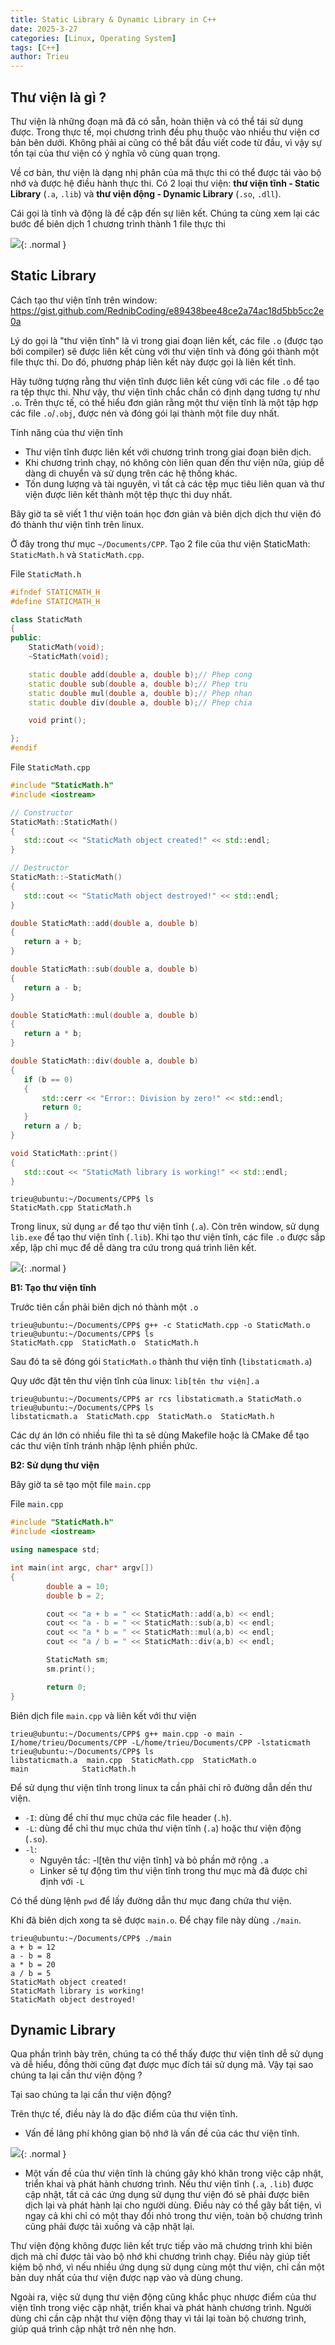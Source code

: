```yaml
---
title: Static Library & Dynamic Library in C++
date: 2025-3-27
categories: [Linux, Operating System]
tags: [C++]
author: Trieu
---
```


## Thư viện là gì ?
Thư viện là những đoạn mã đã có sẵn, hoàn thiện và có thể tái sử dụng được. Trong thực tế, mọi chương trình đều phụ thuộc vào nhiều thư viện cơ bản bên dưới. Không phải ai cũng có thể bắt đầu viết code từ đầu, vì vậy sự tồn tại của thư viện có ý nghĩa vô cùng quan trọng.

Về cơ bản, thư viện là dạng nhị phân của mã thực thi có thể được tải vào bộ nhớ và được hệ điều hành thực thi. Có 2 loại thư viện: **thư viện tĩnh - Static Library**
(`.a`, `.lib`) và **thư viện động - Dynamic Library** (`.so`, `.dll`).

Cái gọi là tĩnh và động là đề cập đến sự liên kết. Chúng ta cùng xem lại các bước để biên dịch 1 chương trình thành 1 file thực thi

![](/assets/articles/2025/Static_Dynamic_Library/2025-3-27-image_1.png){: .normal }

## Static Library
Cách tạo thư viện tĩnh trên window: https://gist.github.com/RednibCoding/e89438bee48ce2a74ac18d5bb5cc2e0a


Lý do gọi là "thư viện tĩnh" là vì trong giai đoạn liên kết, các file `.o` (được tạo bởi compiler) sẽ được liên kết cùng với thư viện tĩnh và đóng gói thành một file thực thi. Do đó, phương pháp liên kết này được gọi là liên kết tĩnh.

Hãy tưởng tượng rằng thư viện tĩnh được liên kết cùng với các file `.o` để tạo ra tệp thực thi. Như vậy, thư viện tĩnh chắc chắn có định dạng tương tự như `.o`. Trên thực tế, có thể hiểu đơn giản rằng một thư viện tĩnh là một tập hợp các file `.o`/`.obj`, được nén và đóng gói lại thành một file duy nhất.

Tính năng của thư viện tĩnh
- Thư viện tĩnh được liên kết với chương trình trong giai đoạn biên dịch.
- Khi chương trình chạy, nó không còn liên quan đến thư viện nữa, giúp dễ dàng di chuyển và sử dụng trên các hệ thống khác.
- Tốn dung lượng và tài nguyên, vì tất cả các tệp mục tiêu liên quan và thư viện được liên kết thành một tệp thực thi duy nhất.

Bây giờ ta sẽ viết 1 thư viện toán học đơn giản và biên dịch dịch thư viện đó đó thành thư viện tĩnh trên linux.

Ở đây trong thư mục `~/Documents/CPP`. Tạo 2 file của thư viện StaticMath: `StaticMath.h` và `StaticMath.cpp`.

File `StaticMath.h`
~~~cpp
#ifndef STATICMATH_H
#define STATICMATH_H

class StaticMath
{
public:
    StaticMath(void);
    ~StaticMath(void);

    static double add(double a, double b);// Phep cong
    static double sub(double a, double b);// Phep tru
    static double mul(double a, double b);// Phep nhan
    static double div(double a, double b);// Phep chia

    void print();

};
#endif
~~~

 File `StaticMath.cpp`
 ~~~cpp
#include "StaticMath.h"
#include <iostream>

// Constructor
StaticMath::StaticMath()
{
	std::cout << "StaticMath object created!" << std::endl;
}

// Destructor
StaticMath::~StaticMath()
{
	std::cout << "StaticMath object destroyed!" << std::endl;
}

double StaticMath::add(double a, double b)
{
	return a + b;
}

double StaticMath::sub(double a, double b)
{
	return a - b;
}

double StaticMath::mul(double a, double b)
{
	return a * b;
}

double StaticMath::div(double a, double b)
{
	if (b == 0)
	{
		std::cerr << "Error:: Division by zero!" << std::endl;
		return 0;
	}
	return a / b;
}

void StaticMath::print()
{
	std::cout << "StaticMath library is working!" << std::endl;
}
~~~
~~~shell
trieu@ubuntu:~/Documents/CPP$ ls
StaticMath.cpp StaticMath.h
~~~

Trong linux, sử dụng `ar` để tạo thư viện tĩnh (`.a`). Còn trên window, sử dụng `lib.exe` để tạo thư viện tĩnh (`.lib`). Khi tạo thư viện tĩnh, các file `.o` được sắp xếp, lập chỉ mục để dễ dàng tra cứu trong quá trình liên kết.

![](/assets/articles/2025/Static_Dynamic_Library/2025-3-27-image_2.png){: .normal }

**B1: Tạo thư viện tĩnh**

Trước tiên cần phải biên dịch nó thành một `.o`
~~~shell
trieu@ubuntu:~/Documents/CPP$ g++ -c StaticMath.cpp -o StaticMath.o
trieu@ubuntu:~/Documents/CPP$ ls
StaticMath.cpp  StaticMath.o  StaticMath.h
~~~

Sau đó ta sẽ đóng gói `StaticMath.o` thành thư viện tĩnh (`libstaticmath.a`)

Quy ước đặt tên thư viện tĩnh của linux: `lib[tên thư viện].a`
~~~shell
trieu@ubuntu:~/Documents/CPP$ ar rcs libstaticmath.a StaticMath.o
trieu@ubuntu:~/Documents/CPP$ ls
libstaticmath.a  StaticMath.cpp  StaticMath.o  StaticMath.h
~~~
Các dự án lớn có nhiều file thì ta sẽ dùng Makefile hoặc là CMake để tạo các thư viện tĩnh tránh nhập lệnh phiền phức.

**B2: Sử dụng thư viện**

Bây giờ ta sẽ tạo một file `main.cpp`

File `main.cpp`
~~~cpp
#include "StaticMath.h"
#include <iostream>

using namespace std;

int main(int argc, char* argv[])
{
        double a = 10;
        double b = 2;

        cout << "a + b = " << StaticMath::add(a,b) << endl;
        cout << "a - b = " << StaticMath::sub(a,b) << endl;
        cout << "a * b = " << StaticMath::mul(a,b) << endl;
        cout << "a / b = " << StaticMath::div(a,b) << endl;

        StaticMath sm;
        sm.print();

        return 0;
}
~~~
Biên dịch file `main.cpp` và liên kết với thư viện 
~~~shell
trieu@ubuntu:~/Documents/CPP$ g++ main.cpp -o main -I/home/trieu/Documents/CPP -L/home/trieu/Documents/CPP -lstaticmath
trieu@ubuntu:~/Documents/CPP$ ls
libstaticmath.a  main.cpp  StaticMath.cpp  StaticMath.o
main            StaticMath.h
~~~
Để sử dụng thư viện tĩnh trong linux ta cần phải chỉ rõ đường dẫn dến thư viện.
- `-I`: dùng để chỉ thư mục chứa các file header (`.h`).
- `-L`: dùng để chỉ thư mục chứa thư viện tĩnh (`.a`) hoặc thư viện động (`.so`).
- `-l`:
  - Nguyên tắc: -l[tên thư viện tĩnh] và bỏ phần mở rộng `.a`
  - Linker sẽ tự động tìm thư viện tĩnh trong thư mục mà đã được chỉ định với `-L`

Có thể dùng lệnh `pwd` để lấy đường dẫn thư mục đang chứa thư viện.

Khi đã biên dịch xong ta sẽ được `main.o`. Để chạy file này dùng `./main`.
~~~shell
trieu@ubuntu:~/Documents/CPP$ ./main
a + b = 12
a - b = 8
a * b = 20
a / b = 5
StaticMath object created!
StaticMath library is working!
StaticMath object destroyed!
~~~

## Dynamic Library
Qua phần trình bày trên, chúng ta có thể thấy được thư viện tĩnh dễ sử dụng và dễ hiểu, đồng thời cũng đạt được mục đích tái sử dụng mã. Vậy tại sao chúng ta lại cần thư viện động ?

Tại sao chúng ta lại cần thư viện động?

Trên thực tế, điều này là do đặc điểm của thư viện tĩnh.
- Vấn đề lãng phí không gian bộ nhớ là vấn đề của các thư viện tĩnh.

![](/assets/articles/2025/Static_Dynamic_Library/2025-3-27-image_3.png){: .normal }

- Một vấn đề của thư viện tĩnh là chúng gây khó khăn trong việc cập nhật, triển khai và phát hành chương trình. Nếu thư viện tĩnh (`.a`, `.lib`) được cập nhật, tất cả các ứng dụng sử dụng thư viện đó sẽ phải được biên dịch lại và phát hành lại cho người dùng. Điều này có thể gây bất tiện, vì ngay cả khi chỉ có một thay đổi nhỏ trong thư viện, toàn bộ chương trình cũng phải được tải xuống và cập nhật lại.

Thư viện động không được liên kết trực tiếp vào mã chương trình khi biên dịch mà chỉ được tải vào bộ nhớ khi chương trình chạy. Điều này giúp tiết kiệm bộ nhớ, vì nếu nhiều ứng dụng sử dụng cùng một thư viện, chỉ cần một bản duy nhất của thư viện được nạp vào và dùng chung.

Ngoài ra, việc sử dụng thư viện động cũng khắc phục nhược điểm của thư viện tĩnh trong việc cập nhật, triển khai và phát hành chương trình. Người dùng chỉ cần cập nhật thư viện động thay vì tải lại toàn bộ chương trình, giúp quá trình cập nhật trở nên nhẹ hơn.
